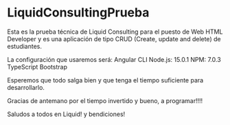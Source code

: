 # LiquidConsultingPrueba
Esta es la prueba técnica de Liquid Consulting para el puesto de Web HTML Developer y es una aplicación de tipo CRUD (Create, update and delete) de estudiantes. 

La configuración que usaremos será:
Angular CLI
Node.js: 15.0.1
NPM: 7.0.3
TypeScript
Bootstrap

Esperemos que todo salga bien y que tenga el tiempo suficiente para desarrollarlo.

Gracias de antemano por el tiempo invertido y bueno, a programar!!!! 

Saludos a todos en Liquid! y bendiciones!